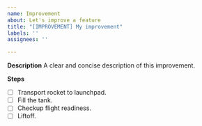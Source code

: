 ```yaml
---
name: Improvement
about: Let's improve a feature
title: "[IMPROVEMENT] My improvement"
labels: ''
assignees: ''

---
```



**Description**
A clear and concise description of this improvement.

**Steps**
- [ ] Transport rocket to launchpad.
- [ ] Fill the tank.
- [ ] Checkup flight readiness.
- [ ] Liftoff.
